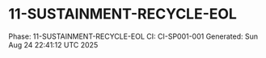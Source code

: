 # 11-SUSTAINMENT-RECYCLE-EOL
Phase: 11-SUSTAINMENT-RECYCLE-EOL
CI: CI-SP001-001
Generated: Sun Aug 24 22:41:12 UTC 2025
